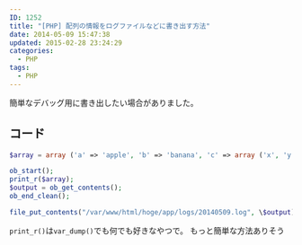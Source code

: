 ```yaml
---
ID: 1252
title: "[PHP] 配列の情報をログファイルなどに書き出す方法"
date: 2014-05-09 15:47:38
updated: 2015-02-28 23:24:29
categories:
  - PHP
tags: 
  - PHP
---
```


簡単なデバッグ用に書き出したい場合がありました。

<!--more-->
<h2>コード</h2>

```php
$array = array ('a' => 'apple', 'b' => 'banana', 'c' => array ('x', 'y', 'z'));

ob_start();
print_r($array);
$output = ob_get_contents();
ob_end_clean();

file_put_contents("/var/www/html/hoge/app/logs/20140509.log", \$output);
```

<code>print_r()</code>は<code>var_dump()</code>でも何でも好きなやつで。
<span class="text-muted">もっと簡単な方法ありそう</span>
